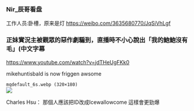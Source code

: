 ### Nir_辰哥看盘
工作人员:卧槽，原来是灯
https://weibo.com/3635680770/JqSiVhLgf

### 正妹實況主被觀眾的惡作劇騙到，直播時不小心說出「我的鮑鮑沒有毛」(中文字幕
https://www.youtube.com/watch?v=jdTHeUgFKk0

mikehuntisbald is now friggen awsome

`mqdefault_6s.webp (320×180)`<br>
![](https://i.ytimg.com/an_webp/jdTHeUgFKk0/mqdefault_6s.webp?du=3000&sqp=CMTlk_0F&rs=AOn4CLCNDSBIp9thqqqRVq-9bYfDTd5Oag)

Charles Hsu：
那個人應該把ID改成Icewallowcome
這樣會更勁爆
